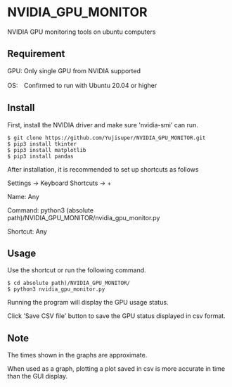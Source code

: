 # NVIDIA_GPU_MONITOR
NVIDIA GPU monitoring tools on ubuntu computers

## Requirement
GPU: Only single GPU from NVIDIA supported

OS:　Confirmed to run with Ubuntu 20.04 or higher

## Install
First, install the NVIDIA driver and make sure 'nvidia-smi' can run.
```
$ git clone https://github.com/Yujisuper/NVIDIA_GPU_MONITOR.git
$ pip3 install tkinter
$ pip3 install matplotlib
$ pip3 install pandas
```
After installation, it is recommended to set up shortcuts as follows

Settings -> Keyboard Shortcuts -> + 


Name: Any

Command: python3 (absolute path)/NVIDIA_GPU_MONITOR/nvidia_gpu_monitor.py

Shortcut: Any

## Usage
Use the shortcut or run the following command.
```
$ cd absolute path)/NVIDIA_GPU_MONITOR/
$ python3 nvidia_gpu_monitor.py
```
Running the program will display the GPU usage status.

Click 'Save CSV file' button to save the GPU status displayed in csv format.

## Note
The times shown in the graphs are approximate.

When used as a graph, plotting a plot saved in csv is more accurate in time than the GUI display.
